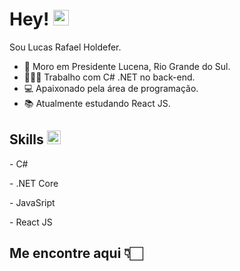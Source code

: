 # Hey! <img src = "https://raw.githubusercontent.com/MartinHeinz/MartinHeinz/master/wave.gif" width = 25px>

Sou Lucas Rafael Holdefer.

- 📌 Moro em Presidente Lucena, Rio Grande do Sul.
- 👩🏻‍💻 Trabalho com C# .NET no back-end.
- 💻 Apaixonado pela área de programação.
- 📚 Atualmente estudando React JS.  


## Skills <img src = "https://media2.giphy.com/media/QssGEmpkyEOhBCb7e1/giphy.gif?cid=ecf05e47a0n3gi1bfqntqmob8g9aid1oyj2wr3ds3mg700bl&rid=giphy.gif" width = 22px>
  
<p>- C#</p>
<p>- .NET Core</p>
<p>- JavaSript</p>
<p>- React JS</p>


## Me encontre aqui 👇🏻
<a href="https://www.linkedin.com/in/lucas-rafael-holdefer/" target="_blank">
  </a>&nbsp;&nbsp;
 <a href="mailto:lucasholdefer2002@gmail.com">
  </a>&nbsp;&nbsp; 
